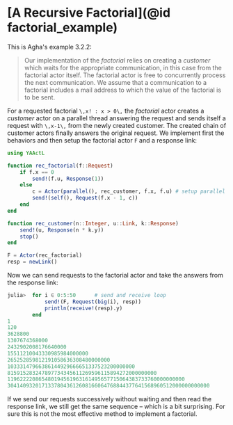 # [A Recursive Factorial](@id factorial_example)

This is Agha's example 3.2.2:

> Our implementation of the *factorial* relies on creating a *customer* which waits for the appropriate communication, in this case from the factorial actor itself. The factorial actor is free to concurrently process the next communication. We assume that a communication to a factorial includes a mail address to which the value of the factorial is to be sent.

For a requested factorial ``\,x! : x > 0\,`` the *factorial* actor creates a *customer* actor on a parallel thread answering the request and sends itself a request with ``\,x-1\,`` from the newly created customer. The created chain of customer actors finally answers the original request. We implement first the behaviors and then setup the factorial actor `F` and a response link:

```julia
using YAActL

function rec_factorial(f::Request)
    if f.x == 0
        send!(f.u, Response(1))
    else
        c = Actor(parallel(), rec_customer, f.x, f.u) # setup parallel actors
        send!(self(), Request(f.x - 1, c))
    end
end

function rec_customer(n::Integer, u::Link, k::Response) 
    send!(u, Response(n * k.y))
    stop()
end

F = Actor(rec_factorial)
resp = newLink()
```

Now we can send requests to the factorial actor and take the answers from the response link:

```julia
julia>  for i ∈ 0:5:50      # send and receive loop
            send!(F, Request(big(i), resp))
            println(receive!(resp).y)
        end
1
120
3628800
1307674368000
2432902008176640000
15511210043330985984000000
265252859812191058636308480000000
10333147966386144929666651337523200000000
815915283247897734345611269596115894272000000000
119622220865480194561963161495657715064383733760000000000
30414093201713378043612608166064768844377641568960512000000000000
```

If we send our requests successively without waiting and then read the response link, we still get the same sequence – which is a bit surprising. For sure this is not the most effective method to implement a factorial.
